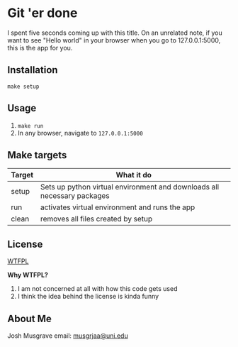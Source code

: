 # Git 'er done
I spent five seconds coming up with this title. On an unrelated note, if you 
want to see "Hello world" in your browser when you go to 127.0.0.1:5000, this is
the app for you.

## Installation
```make setup```

## Usage
1. ```make run```  
1. In any browser, navigate to ```127.0.0.1:5000```

## Make targets

Target | What it do
-------------|-----------
setup | Sets up python virtual environment and downloads all necessary packages
run | activates virtual environment and runs the app
clean | removes all files created by setup

## License

[WTFPL](http://www.wtfpl.net/)

**Why WTFPL?**
1. I am not concerned at all with how this code gets used
1. I think the idea behind the license is kinda funny

## About Me
Josh Musgrave
email: musgrjaa@uni.edu